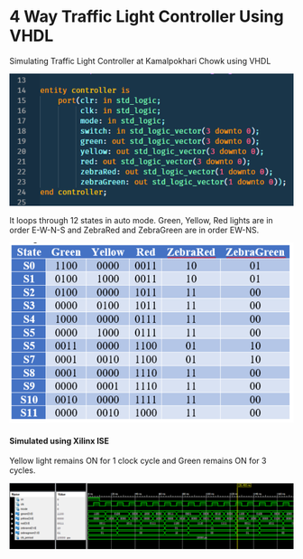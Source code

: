 # 4 Way Traffic Light Controller Using VHDL
Simulating Traffic Light Controller at Kamalpokhari Chowk using VHDL

![Entity Declaration](images/entity.PNG?raw=true "Entity Declaration")

It loops through 12 states in auto mode. Green, Yellow, Red lights are in order E-W-N-S and ZebraRed and ZebraGreen are in order EW-NS.

![State Table](images/state-table.PNG?raw=true "State Table")

#### Simulated using Xilinx ISE
Yellow light remains ON for 1 clock cycle and Green remains ON for 3 cycles.

![Waveform](images/timing-diagram.PNG?raw=true "Timing Diagram")
